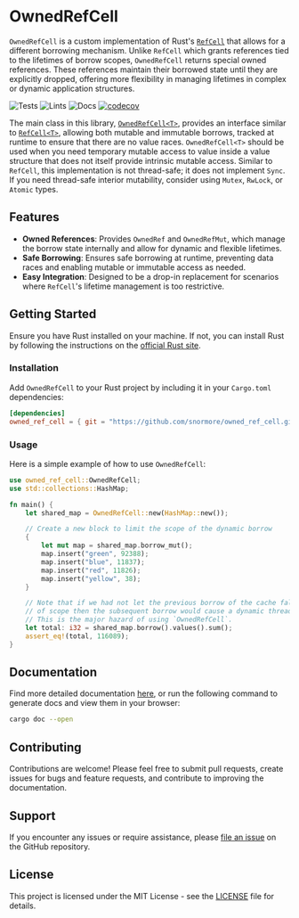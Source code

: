 # OwnedRefCell

`OwnedRefCell` is a custom implementation of Rust's [`RefCell`](https://doc.rust-lang.org/std/cell/struct.RefCell.html) that allows for a different borrowing mechanism. Unlike `RefCell` which grants references tied to the lifetimes of borrow scopes, `OwnedRefCell` returns special owned references. These references maintain their borrowed state until they are explicitly dropped, offering more flexibility in managing lifetimes in complex or dynamic application structures.

![Tests](https://github.com/snormore/owned-ref-cell/actions/workflows/tests.yml/badge.svg)
![Lints](https://github.com/snormore/owned-ref-cell/actions/workflows/lints.yml/badge.svg)
![Docs](https://github.com/snormore/owned-ref-cell/actions/workflows/docs.yml/badge.svg)
[![codecov](https://codecov.io/gh/snormore/owned-ref-cell/graph/badge.svg?token=TGH857JV5B)](https://codecov.io/gh/snormore/owned-ref-cell)

The main class in this library, [`OwnedRefCell<T>`](https://github.com/snormore/owned-ref-cell/blob/main/src/lib.rs), provides an interface similar to [`RefCell<T>`](https://github.com/rust-lang/rust/blob/master/library/core/src/cell.rs), allowing both mutable and immutable borrows, tracked at runtime to ensure that there are no value races. `OwnedRefCell<T>` should be used when you need temporary mutable access to value inside a value structure that does not itself provide intrinsic mutable access. Similar to `RefCell`, this implementation is not thread-safe; it does not implement `Sync`. If you need thread-safe interior mutability, consider using `Mutex`, `RwLock`, or `Atomic` types.

## Features

- **Owned References**: Provides `OwnedRef` and `OwnedRefMut`, which manage the borrow state internally and allow for dynamic and flexible lifetimes.
- **Safe Borrowing**: Ensures safe borrowing at runtime, preventing data races and enabling mutable or immutable access as needed.
- **Easy Integration**: Designed to be a drop-in replacement for scenarios where `RefCell`'s lifetime management is too restrictive.

## Getting Started

Ensure you have Rust installed on your machine. If not, you can install Rust by following the instructions on the [official Rust site](https://www.rust-lang.org/).

### Installation

Add `OwnedRefCell` to your Rust project by including it in your `Cargo.toml` dependencies:

```toml
[dependencies]
owned_ref_cell = { git = "https://github.com/snormore/owned_ref_cell.git" }
```

### Usage

Here is a simple example of how to use `OwnedRefCell`:

```rust
use owned_ref_cell::OwnedRefCell;
use std::collections::HashMap;

fn main() {
    let shared_map = OwnedRefCell::new(HashMap::new());

    // Create a new block to limit the scope of the dynamic borrow
    {
        let mut map = shared_map.borrow_mut();
        map.insert("green", 92388);
        map.insert("blue", 11837);
        map.insert("red", 11826);
        map.insert("yellow", 38);
    }

    // Note that if we had not let the previous borrow of the cache fall out
    // of scope then the subsequent borrow would cause a dynamic thread panic.
    // This is the major hazard of using `OwnedRefCell`.
    let total: i32 = shared_map.borrow().values().sum();
    assert_eq!(total, 116089);
}
```

## Documentation

Find more detailed documentation [here](https://snormore.github.io/owned-ref-cell), or run the following command to generate docs and view them in your browser:

```bash
cargo doc --open
```

## Contributing

Contributions are welcome! Please feel free to submit pull requests, create issues for bugs and feature requests, and contribute to improving the documentation.

## Support

If you encounter any issues or require assistance, please [file an issue](https://github.com/snormore/owned-ref-cell/issues/new) on the GitHub repository.

## License

This project is licensed under the MIT License - see the [LICENSE](LICENSE) file for details.
